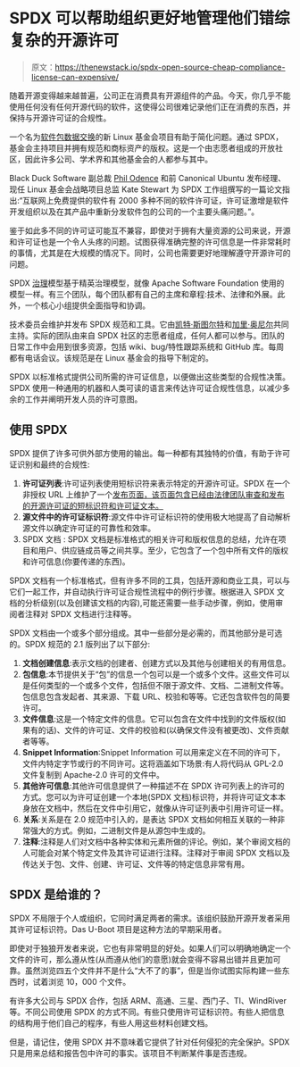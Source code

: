 # SPDX 可以帮助组织更好地管理他们错综复杂的开源许可

> 原文：<https://thenewstack.io/spdx-open-source-cheap-compliance-license-can-expensive/>

随着开源变得越来越普遍，公司正在消费具有开源组件的产品。今天，你几乎不能使用任何没有任何开源代码的软件，这使得公司很难记录他们正在消费的东西，并保持与开源许可证的合规性。

一个名为[软件包数据交换](https://spdx.org/)的新 Linux 基金会项目有助于简化问题。通过 SPDX，基金会主持项目并拥有规范和商标资产的版权。这是一个由志愿者组成的开放社区，因此许多公司、学术界和其他基金会的人都参与其中。

Black Duck Software 副总裁 [Phil Odence](https://www.linkedin.com/in/podence/) 和前 Canonical Ubuntu 发布经理、现任 Linux 基金会战略项目总监 Kate Stewart 为 SPDX 工作组撰写的一篇论文指出:“互联网上免费提供的软件有 2000 多种不同的软件许可证，许可证激增是软件开发组织以及在其产品中重新分发软件包的公司的一个主要头痛问题。”。

鉴于如此多不同的许可证可能互不兼容，即使对于拥有大量资源的公司来说，开源和许可证也是一个令人头疼的问题。试图获得准确完整的许可信息是一件非常耗时的事情，尤其是在大规模的情况下。同时，公司也需要更好地理解遵守开源许可的问题。

SPDX [治理](https://spdx.org/Governance)模型基于精英治理模型，就像 Apache Software Foundation 使用的模型一样。有三个团队，每个团队都有自己的主席和章程:技术、法律和外展。此外，一个核心小组提供全面指导和协调。

技术委员会维护并发布 SPDX 规范和工具。它由[凯特·斯图尔特](https://www.linkedin.com/in/katestewartaustin/)和[加里·奥尼尔](https://github.com/goneall)共同主持。实际的团队由来自 SPDX 社区的志愿者组成，任何人都可以参与。团队的日常工作中会用到很多资源，包括 wiki、bug/特性跟踪系统和 GitHub 库。每周都有电话会议。该规范是在 Linux 基金会的指导下制定的。

SPDX 以标准格式提供公司所需的许可证信息，以便做出这些类型的合规性决策。SPDX 使用一种通用的机器和人类可读的语言来传达许可证合规性信息，以减少多余的工作并阐明开发人员的许可意图。

## 使用 SPDX

SPDX 提供了许多可供外部方使用的输出。每一种都有其独特的价值，有助于许可证识别和最终的合规性:

1.  **许可证列表**:许可证列表使用短标识符来表示特定的开源许可证。SPDX 在一个非授权 URL 上维护了一个[发布页面，该页面包含已经由法律团队审查和发布的开源许可证的短标识符和许可证文本。](https://spdx.org/licenses/)
2.  **源文件中的许可证标识符**:源文件中许可证标识符的使用极大地提高了自动解析源文件以确定许可证的可靠性和效率。
3.  SPDX 文档 : SPDX 文档是标准格式的相关许可和版权信息的总结，允许在项目和用户、供应链成员等之间共享。至少，它包含了一个包中所有文件的版权和许可信息(你要传递的东西)。

SPDX 文档有一个标准格式，但有许多不同的工具，包括开源和商业工具，可以与它们一起工作，并自动执行许可证合规性流程中的例行步骤。根据进入 SPDX 文档的分析级别(以及创建该文档的内容),可能还需要一些手动步骤，例如，使用审阅者注释对 SPDX 文档进行注释等。

SPDX 文档由一个或多个部分组成。其中一些部分是必需的，而其他部分是可选的。SPDX 规范的 2.1 版列出了以下部分:

1.  **文档创建信息**:表示文档的创建者、创建方式以及其他与创建相关的有用信息。
2.  **包信息**:本节提供关于“包”的信息一个包可以是一个或多个文件。这些文件可以是任何类型的一个或多个文件，包括但不限于源文件、文档、二进制文件等。包信息包含发起者、其来源、下载 URL、校验和等等。它还包含软件包的简要许可。
3.  **文件信息**:这是一个特定文件的信息。它可以包含在文件中找到的文件版权(如果有的话)、文件的许可证、文件的校验和(以确保文件没有被更改)、文件贡献者等等。
4.  **Snippet Information**:Snippet Information 可以用来定义在不同的许可下，文件内特定字节或行的不同许可。这将涵盖如下场景:有人将代码从 GPL-2.0 文件复制到 Apache-2.0 许可的文件中。
5.  **其他许可信息**:其他许可信息提供了一种描述不在 SPDX 许可列表上的许可的方式。您可以为许可证创建一个本地(SPDX 文档)标识符，并将许可证文本本身放在文档中，然后在文件中引用它，就像从许可证列表中引用许可证一样。
6.  **关系**:关系是在 2.0 规范中引入的，是表达 SPDX 文档如何相互关联的一种非常强大的方式。例如，二进制文件是从源包中生成的。
7.  **注释**:注释是人们对文档中各种实体和元素所做的评论。例如，某个审阅文档的人可能会对某个特定文件及其许可证进行注释。注释对于审阅 SPDX 文档以及传达关于包、文件、创建、许可证、文件等的特定信息非常有用。

## SPDX 是给谁的？

SPDX 不局限于个人或组织，它同时满足两者的需求。该组织鼓励开源开发者采用其许可证标识符。Das U-Boot 项目是这种方法的早期采用者。

即使对于独狼开发者来说，它也有非常明显的好处。如果人们可以明确地确定一个文件的许可，那么遵从性(从而遵从他们的意愿)就会变得不容易出错并且更加可靠。虽然浏览四五个文件并不是什么“大不了的事”，但是当你试图实际构建一些东西时，试着浏览 10，000 个文件。

有许多大公司与 SPDX 合作，包括 ARM、高通、三星、西门子、TI、WindRiver 等。不同公司使用 SPDX 的方式不同。有些只使用许可证标识符。有些人把信息的结构用于他们自己的程序，有些人用这些材料创建文档。

但是，请记住，使用 SPDX 并不意味着它提供了针对任何侵犯的完全保护。SPDX 只是用来总结和报告包中许可的事实。该项目不判断某件事是否违规。

<svg xmlns:xlink="http://www.w3.org/1999/xlink" viewBox="0 0 68 31" version="1.1"><title>Group</title> <desc>Created with Sketch.</desc></svg>